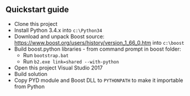 ## Quickstart guide
* Clone this project
* Install Python 3.4.x into `c:\Python34`
* Download and unpack Boost source: https://www.boost.org/users/history/version_1_66_0.htm into `c:\boost`
* Build boost.python libraries - from command prompt in boost folder:
    * Run `bootstrap.bat`
    * Run `b2.exe link=shared --with-python`
* Open this project Visual Studio 2017 
* Build solution
* Copy PYD module and Boost DLL to `PYTHONPATH` to make it importable from Python
